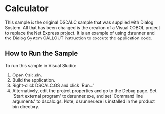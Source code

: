 
# Calculator

This sample is the original DSCALC sample that was supplied with Dialog System.
All that has been changed is the creation of a Visual COBOL project to replace
the Net Express project. It is an example of using dsrunner and the Dialog System
CALLOUT instruction to execute the application code.

## How to Run the Sample

To run this sample in Visual Studio:
1. Open Calc.sln.
2. Build the application.
3. Right-click DSCALC.GS and click 'Run...'
4. Alternatively, edit the project properties and go to the Debug page. Set 
   'Start external program' to dsrunner.exe, and set 'Command line arguments'
   to dscalc.gs. Note, dsrunner.exe is installed in the product bin directory.</step>
